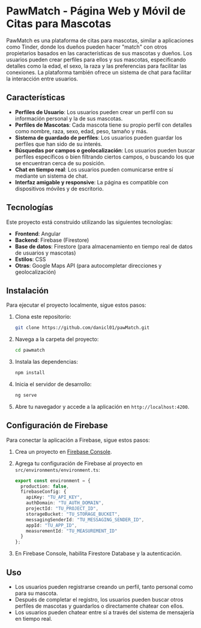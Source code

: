 # PawMatch - Página Web y Móvil de Citas para Mascotas

PawMatch es una plataforma de citas para mascotas, similar a aplicaciones como Tinder, donde los dueños pueden hacer "match" con otros propietarios basados en las características de sus mascotas y dueños. Los usuarios pueden crear perfiles para ellos y sus mascotas, especificando detalles como la edad, el sexo, la raza y las preferencias para facilitar las conexiones. La plataforma también ofrece un sistema de chat para facilitar la interacción entre usuarios.

## Características

- **Perfiles de Usuario**: Los usuarios pueden crear un perfil con su información personal y la de sus mascotas.
- **Perfiles de Mascotas**: Cada mascota tiene su propio perfil con detalles como nombre, raza, sexo, edad, peso, tamaño y más.
- **Sistema de guardado de perfiles**: Los usuarios pueden guardar los perfiles que han sido de su interés.
- **Búsquedas por campos o geolocalización**: Los usuarios pueden buscar perfiles específicos o bien filtrando ciertos campos, o buscando los que se encuentran cerca de su posición.
- **Chat en tiempo real**: Los usuarios pueden comunicarse entre sí mediante un sistema de chat.
- **Interfaz amigable y responsive**: La página es compatible con dispositivos móviles y de escritorio.

## Tecnologías

Este proyecto está construido utilizando las siguientes tecnologías:

- **Frontend**: Angular
- **Backend**: Firebase (Firestore)
- **Base de datos**: Firestore (para almacenamiento en tiempo real de datos de usuarios y mascotas)
- **Estilos**: CSS
- **Otras**: Google Maps API (para autocompletar direcciones y geolocalización)

## Instalación

Para ejecutar el proyecto localmente, sigue estos pasos:

1. Clona este repositorio:
    ```bash
    git clone https://github.com/danicl01/pawMatch.git
    ```

2. Navega a la carpeta del proyecto:
    ```bash
    cd pawmatch
    ```

3. Instala las dependencias:
    ```bash
    npm install
    ```

4. Inicia el servidor de desarrollo:
    ```bash
    ng serve
    ```

5. Abre tu navegador y accede a la aplicación en `http://localhost:4200`.

## Configuración de Firebase

Para conectar la aplicación a Firebase, sigue estos pasos:

1. Crea un proyecto en [Firebase Console](https://console.firebase.google.com/).
2. Agrega tu configuración de Firebase al proyecto en `src/environments/environment.ts`:
    ```typescript
    export const environment = {
      production: false,
      firebaseConfig: {
        apiKey: "TU_API_KEY",
        authDomain: "TU_AUTH_DOMAIN",
        projectId: "TU_PROJECT_ID",
        storageBucket: "TU_STORAGE_BUCKET",
        messagingSenderId: "TU_MESSAGING_SENDER_ID",
        appId: "TU_APP_ID",
        measurementId: "TU_MEASUREMENT_ID"
      }
    };
    ```

3. En Firebase Console, habilita Firestore Database y la autenticación.

## Uso

- Los usuarios pueden registrarse creando un perfil, tanto personal como para su mascota.
- Después de completar el registro, los usuarios pueden buscar otros perfiles de mascotas y guardarlos o directamente chatear con ellos.
- Los usuarios pueden chatear entre sí a través del sistema de mensajería en tiempo real.
